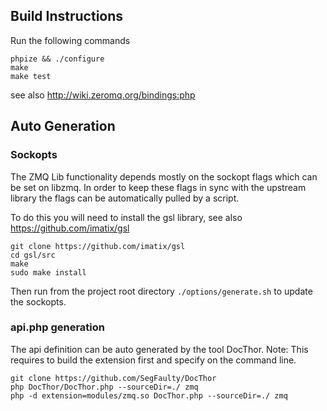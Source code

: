 ## Build Instructions
Run the following commands

```shell
phpize && ./configure
make
make test
```

see also http://wiki.zeromq.org/bindings:php

## Auto Generation

### Sockopts
The ZMQ Lib functionality depends mostly on the sockopt flags which can be
set on libzmq. In order to keep these flags in sync with the upstream
library the flags can be automatically pulled by a script.

To do this you will need to install the gsl library, see also https://github.com/imatix/gsl

```shell
git clone https://github.com/imatix/gsl
cd gsl/src
make
sudo make install
```

Then run from the project root directory `./options/generate.sh` to update
the sockopts.

### api.php generation

The api definition can be auto generated by the tool DocThor.
Note: This requires to build the extension first and specify on the command
line.

```shell
git clone https://github.com/SegFaulty/DocThor
php DocThor/DocThor.php --sourceDir=./ zmq
php -d extension=modules/zmq.so DocThor.php --sourceDir=./ zmq
```
